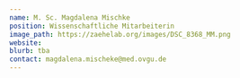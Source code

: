 ```yaml
---
name: M. Sc. Magdalena Mischke
position: Wissenschaftliche Mitarbeiterin
image_path: https://zaehelab.org/images/DSC_8368_MM.png
website:
blurb: tba
contact: magdalena.mischeke@med.ovgu.de
---
```

